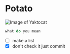 # Potato
![Image of Yaktocat](https://octodex.github.com/images/yaktocat.png)
``` javascript
what do you mean
```
- [ ] make a list
- [x] don't check it just commit
